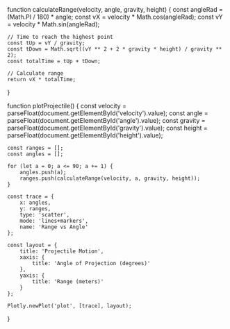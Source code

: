 <block>
function calculateRange(velocity, angle, gravity, height) {
    const angleRad = (Math.PI / 180) * angle;
    const vX = velocity * Math.cos(angleRad);
    const vY = velocity * Math.sin(angleRad);

    // Time to reach the highest point
    const tUp = vY / gravity;
    const tDown = Math.sqrt((vY ** 2 + 2 * gravity * height) / gravity ** 2);
    const totalTime = tUp + tDown;

    // Calculate range
    return vX * totalTime;
}

function plotProjectile() {
    const velocity = parseFloat(document.getElementById('velocity').value);
    const angle = parseFloat(document.getElementById('angle').value);
    const gravity = parseFloat(document.getElementById('gravity').value);
    const height = parseFloat(document.getElementById('height').value);

    const ranges = [];
    const angles = [];

    for (let a = 0; a <= 90; a += 1) {
        angles.push(a);
        ranges.push(calculateRange(velocity, a, gravity, height));
    }

    const trace = {
        x: angles,
        y: ranges,
        type: 'scatter',
        mode: 'lines+markers',
        name: 'Range vs Angle'
    };

    const layout = {
        title: 'Projectile Motion',
        xaxis: {
            title: 'Angle of Projection (degrees)'
        },
        yaxis: {
            title: 'Range (meters)'
        }
    };

    Plotly.newPlot('plot', [trace], layout);
}
</block>
